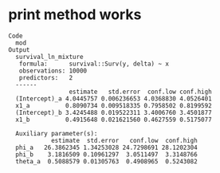 # print method works

    Code
      mod
    Output
      survival_ln_mixture
       formula:      survival::Surv(y, delta) ~ x
       observations: 10000
       predictors:   2
      ------
                     estimate   std.error  conf.low conf.high
      (Intercept)_a 4.0445757 0.006236653 4.0368830 4.0526401
      x1_a          0.8090734 0.009518335 0.7958502 0.8199592
      (Intercept)_b 3.4245488 0.019522311 3.4006760 3.4501877
      x1_b          0.4915648 0.021621560 0.4627559 0.5175077
      
      Auxiliary parameter(s):
                estimate  std.error   conf.low  conf.high
      phi_a   26.3862345 1.34253028 24.7298691 28.1202304
      phi_b    3.1816509 0.10961297  3.0511497  3.3148766
      theta_a  0.5088579 0.01305763  0.4908965  0.5243082

